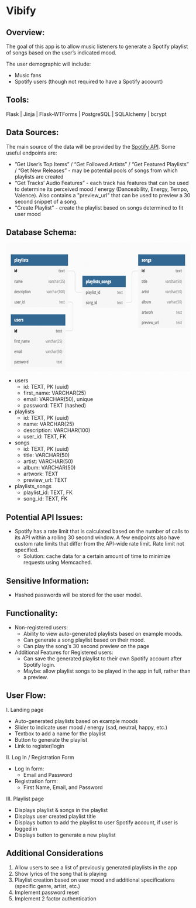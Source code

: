 # Vibify

## Overview:

The goal of this app is to allow music listeners to generate a Spotify playlist of songs based on the user’s indicated mood.

The user demographic will include:

- Music fans
- Spotify users (though not required to have a Spotify account)

## Tools:

Flask | Jinja | Flask-WTForms | PostgreSQL | SQLAlchemy | bcrypt

## Data Sources:

The main source of the data will be provided by the [Spotify API](https://developer.spotify.com/documentation/web-api/). Some useful endpoints are:

- ”Get User’s Top Items” / “Get Followed Artists” / “Get Featured Playlists” / “Get New Releases” - may be potential pools of songs from which playlists are created
- “Get Tracks’ Audio Features” - each track has features that can be used to determine its perceived mood / energy (Danceability, Energy, Tempo, Valence). Also contains a "preview_url" that can be used to preview a 30 second snippet of a song.
- “Create Playlist” - create the playlist based on songs determined to fit user mood

## Database Schema:

<img src='./vibify-schema.png' alt='schema screenshot' height='350' width='800'>

- users
  - id: TEXT, PK (uuid)
  - first_name: VARCHAR(25)
  - email: VARCHAR(50), unique
  - password: TEXT (hashed)
- playlists
  - id: TEXT, PK (uuid)
  - name: VARCHAR(25)
  - description: VARCHAR(100)
  - user_id: TEXT, FK
- songs
  - id: TEXT, PK (uuid)
  - title: VARCHAR(50)
  - artist: VARCHAR(50)
  - album: VARCHAR(50)
  - artwork: TEXT
  - preview_url: TEXT
- playlists_songs
  - playlist_id: TEXT, FK
  - song_id: TEXT, FK

## Potential API Issues:

- Spotify has a rate limit that is calculated based on the number of calls to its API within a rolling 30 second window. A few endpoints also have custom rate limits that differ from the API-wide rate limit. Rate limit not specified.
  - Solution: cache data for a certain amount of time to minimize requests using Memcached.

## Sensitive Information:

- Hashed passwords will be stored for the user model.

## Functionality:

- Non-registered users:
  - Ability to view auto-generated playlists based on example moods.
  - Can generate a song playlist based on their mood.
  - Can play the song's 30 second preview on the page
- Additional Features for Registered users:
  - Can save the generated playlist to their own Spotify account after Spotify login.
  - Maybe: allow playlist songs to be played in the app in full, rather than a preview.

## User Flow:

I. Landing page

- Auto-generated playlists based on example moods
- Slider to indicate user mood / energy (sad, neutral, happy, etc.)
- Textbox to add a name for the playlist
- Button to generate the playlist
- Link to register/login

II. Log In / Registration Form

- Log In form:
  - Email and Password
- Registration form:
  - First Name, Email, and Password

III. Playlist page

- Displays playlist & songs in the playlist
- Displays user created playlist title
- Displays button to add the playlist to user Spotify account, if user is logged in
- Displays button to generate a new playlist

## Additional Considerations

1. Allow users to see a list of previously generated playlists in the app
2. Show lyrics of the song that is playing
3. Playlist creation based on user mood and additional specifications (specific genre, artist, etc.)
4. Implement password reset
5. Implement 2 factor authentication
